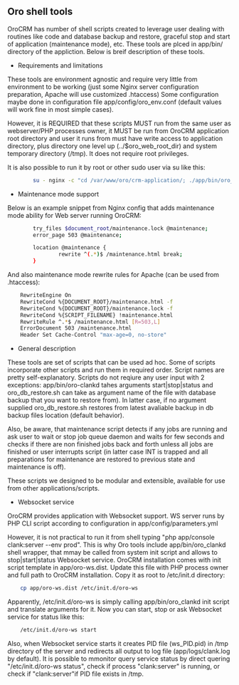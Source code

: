 ## Oro shell tools

OroCRM has number of shell scripts created to leverage user dealing with routines like code and database backup and restore, graceful stop and start of application (maintenance mode), etc.
These tools are plced in app/bin/ directory of the appliction. Below is breif description of these tools.

- Requirements and limitations

These tools are environment agnostic and require very little from environment to be working (just some Nginx server configuration preparation, Apache will use customized .htaccess)
Some configuration maybe done in configuration file app/config/oro_env.conf (default values will work fine in most simple cases).

However, it is REQUIRED that these scripts MUST run from the same user as webserver/PHP processes owner, it MUST be run from OroCRM application root directory and user it runs from must have write access to application directory, plus directory one level up (../$oro_web_root_dir) and system temporary directory (/tmp). It does not require root privileges.

It is also possible to run it by root or other sudo user via su like this:

```bash
        su - nginx -c "cd /var/www/oro/crm-application/; ./app/bin/oro_backup.sh"
```

- Maintenance mode support

Below is an example snippet from Nginx config that adds maintenance mode ability for Web server running OroCRM:

```bash
        try_files $document_root/maintenance.lock @maintenance;
        error_page 503 @maintenance;

        location @maintenance {
                rewrite ^(.*)$ /maintenance.html break;
        }
```
And also maintenance mode rewrite rules for Apache (can be used from .htaccess):

```bash
	RewriteEngine On
	RewriteCond %{DOCUMENT_ROOT}/maintenance.html -f
	RewriteCond %{DOCUMENT_ROOT}/maintenance.lock -f
	RewriteCond %{SCRIPT_FILENAME} !maintenance.html
	RewriteRule ^.*$ /maintenance.html [R=503,L]
	ErrorDocument 503 /maintenance.html
	Header Set Cache-Control "max-age=0, no-store"
```

- General description

These tools are set of scripts that can be used ad hoc. Some of scripts incorporate other scripts and run them in required order. Script names are pretty self-explanatory. Scripts do not reqiure any user input with 2 exceptions: app/bin/oro-clankd tahes arguments start|stop|status and oro_db_restore.sh can take as argument name of the file with database backup that you want to restore from). In latter case, if no argument supplied oro_db_restore.sh restores from latest avaliable backup in db backup files location (default behavior).

Also, be aware, that maintenance script detects if any jobs are running and ask user to wait or stop job queue daemon and waits for few seconds and checks if there are non finished jobs back and forth unless all jobs are finished or user interrupts script (in latter case INT is trapped and all preparations for maintenance are restored to previous state and maintenance is off). 

These scripts we designed to be modular and extensible, available for use from other applications/scripts.

- Websocket service

OroCRM provides application with Websocket support. WS server runs by PHP CLI script according to configuration in app/config/parameters.yml

However, it is not practical to run it from shell typing "php app/console clank:server --env prod". This is why Oro tools include app/bin/oro_clankd shell wrapper, that mmay be called from system init script and allows to stop|start|status Websocket service. OroCRM installation comes with init script template in app/oro-ws.dist. Update this file with PHP process owner and full path to OroCRM installation. Copy it as root to /etc/init.d directory:

```bash
	cp app/oro-ws.dist /etc/init.d/oro-ws
```

Apparently, /etc/init.d/oro-ws is simply calling app/bin/oro_clankd init script and translate arguments for it. Now you can start, stop or ask Websocket service for status like this:

```bash
	/etc/init.d/oro-ws start
```

Also, when Websocket service starts it creates PID file (ws_PID.pid) in /tmp directory of the server and redirects all output to log file (app/logs/clank.log by default). It is possible to mmonitor query service status by direct quering "/etc/init.d/oro-ws status", check if process "clank:server" is running, or check if "clank:server"if PID file exists in /tmp.  
